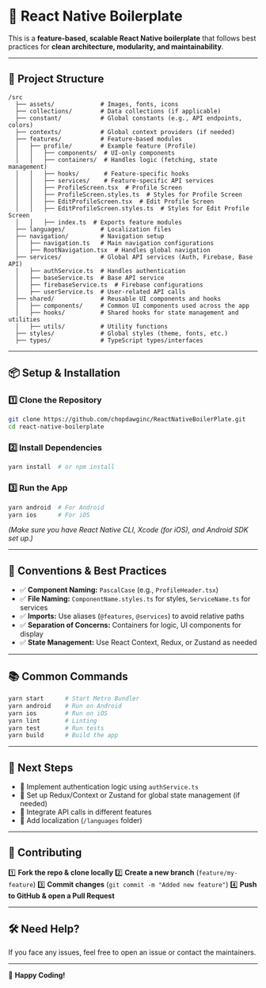 # 📘 React Native Boilerplate

This is a **feature-based, scalable React Native boilerplate** that follows best practices for **clean architecture, modularity, and maintainability**.

---

## 🚀 Project Structure

```
/src
  ├── assets/             # Images, fonts, icons
  ├── collections/        # Data collections (if applicable)
  ├── constant/           # Global constants (e.g., API endpoints, colors)
  ├── contexts/           # Global context providers (if needed)
  ├── features/           # Feature-based modules
  │   ├── profile/        # Example feature (Profile)
  │   │   ├── components/  # UI-only components
  │   │   ├── containers/  # Handles logic (fetching, state management)
  │   │   ├── hooks/       # Feature-specific hooks
  │   │   ├── services/    # Feature-specific API services
  │   │   ├── ProfileScreen.tsx  # Profile Screen
  │   │   ├── ProfileScreen.styles.ts  # Styles for Profile Screen
  │   │   ├── EditProfileScreen.tsx  # Edit Profile Screen
  │   │   ├── EditProfileScreen.styles.ts  # Styles for Edit Profile Screen
  │   │   ├── index.ts  # Exports feature modules
  ├── languages/          # Localization files
  ├── navigation/         # Navigation setup
  │   ├── navigation.ts   # Main navigation configurations
  │   ├── RootNavigation.tsx  # Handles global navigation
  ├── services/           # Global API services (Auth, Firebase, Base API)
  │   ├── authService.ts  # Handles authentication
  │   ├── baseService.ts  # Base API service
  │   ├── firebaseService.ts  # Firebase configurations
  │   ├── userService.ts  # User-related API calls
  ├── shared/             # Reusable UI components and hooks
  │   ├── components/     # Common UI components used across the app
  │   ├── hooks/          # Shared hooks for state management and utilities
  │   ├── utils/          # Utility functions
  ├── styles/             # Global styles (theme, fonts, etc.)
  ├── types/              # TypeScript types/interfaces
```

---

## 📦 Setup & Installation

### 1️⃣ Clone the Repository

```bash
git clone https://github.com/chopdawginc/ReactNativeBoilerPlate.git
cd react-native-boilerplate
```

### 2️⃣ Install Dependencies

```bash
yarn install  # or npm install
```

### 3️⃣ Run the App

```bash
yarn android  # For Android
yarn ios      # For iOS
```

*(Make sure you have React Native CLI, Xcode (for iOS), and Android SDK set up.)*

---

## 🔗 Conventions & Best Practices

- ✅ **Component Naming:** `PascalCase` (e.g., `ProfileHeader.tsx`)
- ✅ **File Naming:** `ComponentName.styles.ts` for styles, `ServiceName.ts` for services
- ✅ **Imports:** Use aliases (`@features`, `@services`) to avoid relative paths
- ✅ **Separation of Concerns:** Containers for logic, UI components for display
- ✅ **State Management:** Use React Context, Redux, or Zustand as needed

---

## 📚 Common Commands

```bash
yarn start      # Start Metro Bundler
yarn android    # Run on Android
yarn ios        # Run on iOS
yarn lint       # Linting
yarn test       # Run tests
yarn build      # Build the app
```

---

## 🎯 Next Steps

- 🔹 Implement authentication logic using `authService.ts`
- 🔹 Set up Redux/Context or Zustand for global state management (if needed)
- 🔹 Integrate API calls in different features
- 🔹 Add localization (`/languages` folder)

---

## 🙌 Contributing

1️⃣ **Fork the repo & clone locally**
2️⃣ **Create a new branch** (`feature/my-feature`)
3️⃣ **Commit changes** (`git commit -m "Added new feature"`)
4️⃣ **Push to GitHub & open a Pull Request**

---

## 🛠 Need Help?

If you face any issues, feel free to open an issue or contact the maintainers.

---

🚀 **Happy Coding!**
